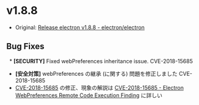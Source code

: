# v1.8.8

* Original: [Release electron v1.8.8 - electron/electron](https://github.com/electron/electron/releases/tag/v1.8.8)

## Bug Fixes

  * **[SECURITY]** Fixed webPreferences inheritance issue. CVE-2018-15685
  * **[安全対策]** webPreferences の継承 (に関する) 問題を修正しました CVE-2018-15685
  * [CVE-2018-15685](https://nvd.nist.gov/vuln/detail/CVE-2018-15685) の修正、現象の解説は [CVE-2018-15685 - Electron WebPreferences Remote Code Execution Finding](https://www.contrastsecurity.com/security-influencers/cve-2018-15685) に詳しい
